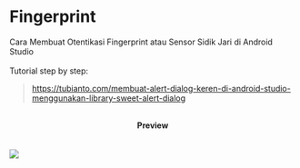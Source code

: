 # Fingerprint
Cara Membuat Otentikasi Fingerprint atau Sensor Sidik Jari di Android Studio
<br/>
<br/>
Tutorial step by step:
> <a href="https://tubianto.com/membuat-alert-dialog-keren-di-android-studio-menggunakan-library-sweet-alert-dialog/">https://tubianto.com/membuat-alert-dialog-keren-di-android-studio-menggunakan-library-sweet-alert-dialog</a>
<br/>
<center><b>Preview</b></center>
<br/>
<br/>
<img src="https://tubianto.com/wp-content/uploads/2021/07/Membuat-alert-dialog-keren-di-android-studio-menggunakan-library-Sweet-Alert-Dialog-731x414.png">
